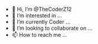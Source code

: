 - 👋 Hi, I’m @TheCoderZ12
- 👀 I’m interested in ...
- 🌱 I’m currently Coder ...
- 💞️ I’m looking to collaborate on ...
- 📫 How to reach me ...

<!---
TheCoderZ12/TheCoderZ12 is a ✨ special ✨ repository because its `README.md` (this file) appears on your GitHub profile.
You can click the Preview link to take a look at your changes.
--->
